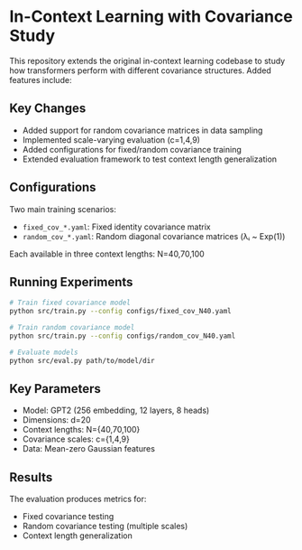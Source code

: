 # In-Context Learning with Covariance Study

This repository extends the original in-context learning codebase to study how transformers perform with different covariance structures. Added features include:

## Key Changes

- Added support for random covariance matrices in data sampling
- Implemented scale-varying evaluation (c=1,4,9)
- Added configurations for fixed/random covariance training
- Extended evaluation framework to test context length generalization

## Configurations

Two main training scenarios:
- `fixed_cov_*.yaml`: Fixed identity covariance matrix
- `random_cov_*.yaml`: Random diagonal covariance matrices (λᵢ ~ Exp(1))

Each available in three context lengths: N=40,70,100

## Running Experiments

```bash
# Train fixed covariance model
python src/train.py --config configs/fixed_cov_N40.yaml

# Train random covariance model  
python src/train.py --config configs/random_cov_N40.yaml

# Evaluate models
python src/eval.py path/to/model/dir
```

## Key Parameters

- Model: GPT2 (256 embedding, 12 layers, 8 heads)
- Dimensions: d=20
- Context lengths: N={40,70,100}
- Covariance scales: c={1,4,9}
- Data: Mean-zero Gaussian features

## Results

The evaluation produces metrics for:
- Fixed covariance testing
- Random covariance testing (multiple scales)
- Context length generalization